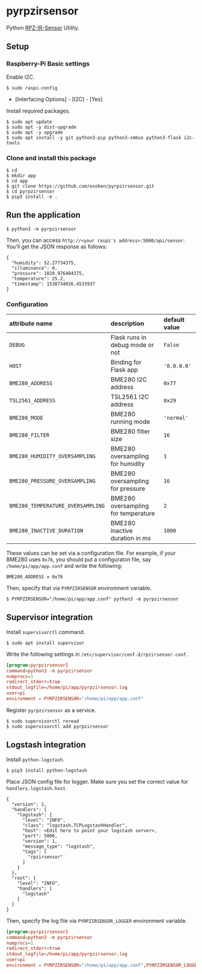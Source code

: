 # pyrpzirsensor

Python [RPZ-IR-Sensor](http://indoor.lolipop.jp/IndoorCorgiElec/RPZ-IR-Sensor.php) Utility.

## Setup

### Raspberry-Pi Basic settings

Enable I2C.

```
$ sudo raspi-config
```

- [Interfacing Options] - [I2C] - [Yes]

Install required packages.

```shell
$ sudo apt update
$ sudo apt -y dist-upgrade
$ sudo apt -y upgrade
$ sudo apt install -y git python3-pip python3-smbus python3-flask i2c-tools
```

### Clone and install this package

```shell
$ cd
$ mkdir app
$ cd app
$ git clone https://github.com/osoken/pyrpzirsensor.git
$ cd pyrpzirsensor
$ pip3 install -e .
```

## Run the application

```shell
$ python3 -m pyrpzirsensor
```

Then, you can access `http://<your raspi's address>:5000/api/sensor`.
You'll get the JSON response as follows:

```
{
  "humidity": 52.27734375,
  "illuminance": 0,
  "pressure": 1020.976484375,
  "temperature": 25.2,
  "timestamp": 1538734026.4533937
}
```

### Configuration

| attribute name | description  | default value |
| :-- | :-- | :-- |
| `DEBUG` | Flask runs in debug mode or not | `False` |
| `HOST` | Binding for Flask app | `'0.0.0.0'` |
| `BME280_ADDRESS` | BME280 I2C address |  `0x77` |
| `TSL2561_ADDRESS` | TSL2561 I2C address | `0x29` |
| `BME280_MODE` | BME280 running mode | `'normal'` |
| `BME280_FILTER` | BME280 filter size | `16` |
| `BME280_HUMIDITY_OVERSAMPLING` | BME280 oversampling for humidity | `1` |
| `BME280_PRESSURE_OVERSAMPLING` | BME280 oversampling for pressure | `16` |
| `BME280_TEMPERATURE_OVERSAMPLING` | BME280 oversampling for temperature | `2` |
| `BME280_INACTIVE_DURATION` | BME280 inactive duration in ms | `1000` |


These values can be set via a configuration file.
For example, if your BME280 uses `0x76`, you should put a configuraton file,
say `/home/pi/app/app.conf` and write the following:

```
BME280_ADDRESS = 0x76
```

Then, specify that via `PYRPZIRSENSOR` enviromnent variable.

```shell
$ PYRPZIRSENSOR="/home/pi/app/app.conf" python3 -m pyrpzirsensor
```

## Supervisor integration

Install `supervisorctl` command.

```shell
$ sudo apt install supervisor
```

Write the following settings in `/etc/supervisor/conf.d/rpzirsensor.conf`.

```/etc/supervisor/conf.d/rpzirsensor.conf
[program:pyrpzirsensor]
command=python3 -m pyrpzirsensor
numprocs=1
redirect_stderr=true
stdout_logfile=/home/pi/app/pyrpzirsensor.log
user=pi
environment = PYRPZIRSENSOR="/home/pi/app/app.conf"
```

Register `pyrpzirsensor` as a service.

```shell
$ sudo supervisorctl reread
$ sudo supervisorctl add pyrpzirsensor
```

## Logstash integration

Install `python-logstash`.

```
$ pip3 install python-logstash
```

Place JSON config file for logger. Make sure you set the correct value for `handlers.logstash.host`.

```
{
  "version": 1,
  "handlers": {
    "logstash": {
      "level": "INFO",
      "class": "logstash.TCPLogstashHandler",
      "host": <Edit here to point your logstash server>,
      "port": 5000,
      "version": 1,
      "message_type": "logstash",
      "tags": [
        "rpzirsensor"
      ]
    }
  },
  "root": {
    "level": "INFO",
    "handlers": [
      "logstash"
    ]
  }
}
```

Then, specify the log file via `PYRPZIRSENSOR_LOGGER` environment variable.

```/etc/supervisor/conf.d/rpzirsensor.conf
[program:pyrpzirsensor]
command=python3 -m pyrpzirsensor
numprocs=1
redirect_stderr=true
stdout_logfile=/home/pi/app/pyrpzirsensor.log
user=pi
environment = PYRPZIRSENSOR="/home/pi/app/app.conf",PYRPZIRSENSOR_LOGGER="/home/pi/app/logstash.conf.json"
```
